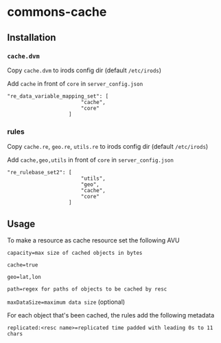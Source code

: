 # commons-cache


## Installation

### `cache.dvm`

Copy `cache.dvm` to irods config dir (default `/etc/irods`)

Add `cache` in front of `core` in `server_config.json`
```
"re_data_variable_mapping_set": [
                        "cache",
                        "core"
                    ]
```

### rules                   

Copy `cache.re`, `geo.re`, `utils.re` to irods config dir (default `/etc/irods`)

Add `cache,geo,utils` in front of `core` in `server_config.json`
```
"re_rulebase_set2": [
                        "utils",
                        "geo",
                        "cache",
                        "core"
                    ]
```




## Usage

To make a resource as cache resource set the following AVU

`capacity=max size of cached objects in bytes`

`cache=true`

`geo=lat,lon`

`path=regex for paths of objects to be cached by resc`

`maxDataSize=maximum data size` (optional)

For each object that's been cached, the rules add the following metadata

`replicated:<resc name>=replicated time padded with leading 0s to 11 chars`
